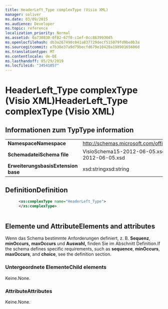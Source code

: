 ```yaml
---
title: HeaderLeft_Type complexType (Visio XML)
manager: soliver
ms.date: 03/09/2015
ms.audience: Developer
ms.topic: reference
localization_priority: Normal
ms.assetid: 0a730830-0f82-67f0-c1ef-0cc8639930d5
ms.openlocfilehash: db3a267490c041a837729decf515079fd9be0b3a
ms.sourcegitcommit: e7b38e37a9d79becfd679e10420a19890165606d
ms.translationtype: MT
ms.contentlocale: de-DE
ms.lasthandoff: 05/29/2019
ms.locfileid: "34541057"
---
```

# <a name="headerleft_type-complextype-visio-xml"></a><span data-ttu-id="5ff2d-102">HeaderLeft_Type complexType (Visio XML)</span><span class="sxs-lookup"><span data-stu-id="5ff2d-102">HeaderLeft_Type complexType (Visio XML)</span></span>

## <a name="type-information"></a><span data-ttu-id="5ff2d-103">Informationen zum Typ</span><span class="sxs-lookup"><span data-stu-id="5ff2d-103">Type information</span></span>

|||
|:-----|:-----|
|<span data-ttu-id="5ff2d-104">**Namespace**</span><span class="sxs-lookup"><span data-stu-id="5ff2d-104">**Namespace**</span></span> <br/> |http://schemas.microsoft.com/office/visio/2011/1/core  <br/> |
|<span data-ttu-id="5ff2d-105">**Schemadatei**</span><span class="sxs-lookup"><span data-stu-id="5ff2d-105">**Schema file**</span></span> <br/> |<span data-ttu-id="5ff2d-106">VisioSchema15-2012-06-05.xsd</span><span class="sxs-lookup"><span data-stu-id="5ff2d-106">VisioSchema15-2012-06-05.xsd</span></span>  <br/> |
|<span data-ttu-id="5ff2d-107">**Erweiterungsbasis**</span><span class="sxs-lookup"><span data-stu-id="5ff2d-107">**Extension base**</span></span> <br/> |<span data-ttu-id="5ff2d-108">xsd:string</span><span class="sxs-lookup"><span data-stu-id="5ff2d-108">xsd:string</span></span>  <br/> |
   
## <a name="definition"></a><span data-ttu-id="5ff2d-109">Definition</span><span class="sxs-lookup"><span data-stu-id="5ff2d-109">Definition</span></span>

```XML
      <xs:complexType name="HeaderLeft_Type">
      </xs:complexType>
      
```

## <a name="elements-and-attributes"></a><span data-ttu-id="5ff2d-110">Elemente und Attribute</span><span class="sxs-lookup"><span data-stu-id="5ff2d-110">Elements and attributes</span></span>

<span data-ttu-id="5ff2d-111">Wenn das Schema bestimmte Anforderungen definiert, z. B. **Sequenz**, **minOccurs,** **maxOccurs** und **Auswahl,** finden Sie im Abschnitt Definition.</span><span class="sxs-lookup"><span data-stu-id="5ff2d-111">If the schema defines specific requirements, such as **sequence**, **minOccurs**, **maxOccurs**, and **choice**, see the definition section.</span></span> 
  
### <a name="child-elements"></a><span data-ttu-id="5ff2d-112">Untergeordnete Elemente</span><span class="sxs-lookup"><span data-stu-id="5ff2d-112">Child elements</span></span>

<span data-ttu-id="5ff2d-113">Keine.</span><span class="sxs-lookup"><span data-stu-id="5ff2d-113">None.</span></span>
  
### <a name="attributes"></a><span data-ttu-id="5ff2d-114">Attribute</span><span class="sxs-lookup"><span data-stu-id="5ff2d-114">Attributes</span></span>

<span data-ttu-id="5ff2d-115">Keine.</span><span class="sxs-lookup"><span data-stu-id="5ff2d-115">None.</span></span>
  

